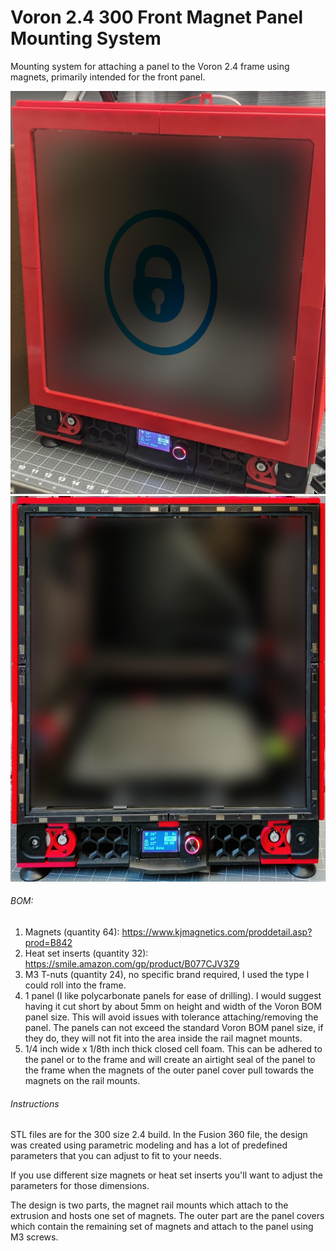 # **Voron 2.4 300 Front Magnet Panel Mounting System**

Mounting system for attaching a panel to the Voron 2.4 frame using magnets, primarily intended for the front panel.

![Alt text](Images/CoverMagnetMount.png "Cover Magnet Mount")
![Alt text](Images/RailMagnetMount.png "Rail Magnet Mount")


###### BOM:

1. Magnets (quantity 64): https://www.kjmagnetics.com/proddetail.asp?prod=B842
2. Heat set inserts (quantity 32): https://smile.amazon.com/gp/product/B077CJV3Z9
3. M3 T-nuts (quantity 24), no specific brand required, I used the type I could roll into the frame.
4. 1 panel (I like polycarbonate panels for ease of drilling). I would suggest having it cut short by about 5mm on height and width of the Voron BOM panel size. This will avoid issues with tolerance attaching/removing the panel. The panels can not exceed the standard Voron BOM panel size, if they do, they will not fit into the area inside the rail magnet mounts.
5. 1/4 inch wide x 1/8th inch thick closed cell foam. This can be adhered to the panel or to the frame and will create an airtight seal of the panel to the frame when the magnets of the outer panel cover pull towards the magnets on the rail mounts.
  

###### Instructions

STL files are for the 300 size 2.4 build. In the Fusion 360 file, the design was created using parametric modeling and has a lot of predefined parameters that you can adjust to fit to your needs.

If you use different size magnets or heat set inserts you'll want to adjust the parameters for those dimensions.

The design is two parts, the magnet rail mounts which attach to the extrusion and hosts one set of magnets. 
The outer part are the panel covers which contain the remaining set of magnets and attach to the panel using M3 screws.